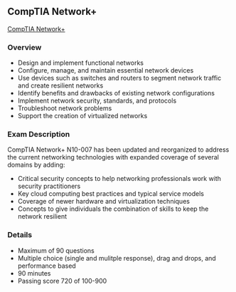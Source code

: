 ## CompTIA Network+ 

[CompTIA Network+](https://www.comptia.org/certifications/network)

### Overview
* Design and implement functional networks
* Configure, manage, and maintain essential network devices
* Use devices such as switches and routers to segment network traffic and create resilient networks
* Identify benefits and drawbacks of existing network configurations
* Implement network security, standards, and protocols
* Troubleshoot network problems
* Support the creation of virtualized networks

### Exam Description

CompTIA Network+ N10-007 has been updated and reorganized to address the current networking technologies with expanded coverage of several domains by adding:
* Critical security concepts to help networking professionals work with security practitioners
* Key cloud computing best practices and typical service models
* Coverage of newer hardware and virtualization techniques
* Concepts to give individuals the combination of skills to keep the network resilient

### Details
* Maximum of 90 questions
* Multiple choice (single and mulitple response), drag and drops, and performance based
* 90 minutes
* Passing score 720 of 100-900
